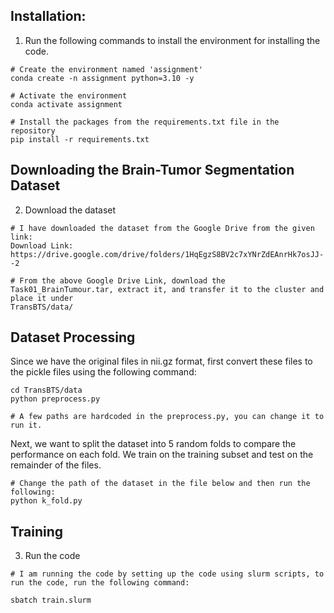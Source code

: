 ## Installation:

1. Run the following commands to install the environment for installing the code.

```shell
# Create the environment named 'assignment'
conda create -n assignment python=3.10 -y

# Activate the environment
conda activate assignment

# Install the packages from the requirements.txt file in the repository
pip install -r requirements.txt
```

## Downloading the Brain-Tumor Segmentation Dataset
2. Download the dataset

```shell
# I have downloaded the dataset from the Google Drive from the given link:
Download Link: https://drive.google.com/drive/folders/1HqEgzS8BV2c7xYNrZdEAnrHk7osJJ--2

# From the above Google Drive Link, download the Task01_BrainTumour.tar, extract it, and transfer it to the cluster and place it under
TransBTS/data/
```

## Dataset Processing
Since we have the original files in nii.gz format, first convert these files to the pickle files using the following command:
```Shell
cd TransBTS/data
python preprocess.py

# A few paths are hardcoded in the preprocess.py, you can change it to run it.
```

Next, we want to split the dataset into 5 random folds to compare the performance on each fold. We train on the training subset and test on the remainder of the files.

```Shell
# Change the path of the dataset in the file below and then run the following:
python k_fold.py
```


## Training
3. Run the code

```shell
# I am running the code by setting up the code using slurm scripts, to run the code, run the following command:

sbatch train.slurm
```

